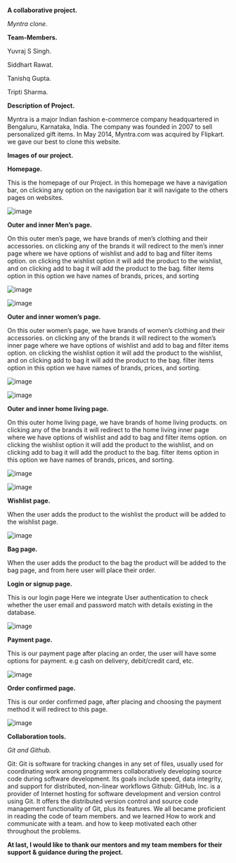 **A collaborative project.**

*Myntra clone.*

**Team-Members.**

Yuvraj S Singh.

Siddhart Rawat.

Tanishq Gupta.

Tripti Sharma.

**Description of Project.**

Myntra is a major Indian fashion e-commerce company headquartered in Bengaluru, Karnataka, India. 
The company was founded in 2007 to sell personalized gift items. In May 2014, Myntra.com was acquired by Flipkart.
we gave our best to clone this website.

**Images of our project.**

**Homepage.**

This is the homepage of our Project. 
in this homepage we have a navigation bar, on clicking any option on the navigation bar it will navigate to the others pages on websites.

![image](https://user-images.githubusercontent.com/77974484/161418508-820faf68-9cea-4570-9fe5-6fe50085a908.png)

**Outer and inner Men’s page.**

On this outer men’s page, we have brands of men’s clothing and their accessories. on clicking any of the brands it will redirect to the men’s inner page where we have options of wishlist and add to bag and filter items option.
on clicking the wishlist option it will add the product to the wishlist, 
and on clicking add to bag it will add the product to the bag. filter items option in this option we have names of brands, prices, and sorting

![image](https://user-images.githubusercontent.com/77974484/161418568-fb6db3cb-47c9-4911-b486-0648ef79ceb3.png)

![image](https://user-images.githubusercontent.com/77974484/161418579-9ec6c7b1-8474-4c21-8927-04800e9c0804.png)

**Outer and inner women’s page.**

On this outer women’s page, we have brands of women’s clothing and their accessories. on clicking any of the brands it will redirect to the women’s inner page where we have options of wishlist and add to bag and filter items option.
on clicking the wishlist option it will add the product to the wishlist, and on clicking add to bag it will add the product to the bag. 
filter items option in this option we have names of brands, prices, and sorting.

![image](https://user-images.githubusercontent.com/77974484/161418616-0103de9b-804e-403e-b59b-16bd4f012dc8.png)

![image](https://user-images.githubusercontent.com/77974484/161418629-2f55ef0c-c323-4bd0-86ec-2d04092e4af0.png)

**Outer and inner home living page.**

On this outer home living page, we have brands of home living products. on clicking any of the brands it will redirect to the home living inner page where we have options of wishlist and 
add to bag and filter items option. on clicking the wishlist option it will add the product to the wishlist, and on clicking add to bag it will add the product to the bag. 
filter items option in this option we have names of brands, prices, and sorting.

![image](https://user-images.githubusercontent.com/77974484/161418666-9f75ebdd-a6e4-470e-8190-8699b6dd64b4.png)

![image](https://user-images.githubusercontent.com/77974484/161418677-6aa9fb78-083b-4986-b774-5b74b44b157f.png)

**Wishlist page.**

When the user adds the product to the wishlist the product will be added to the wishlist page.

![image](https://user-images.githubusercontent.com/77974484/161418767-c17d11ce-3a7d-4f2d-9abe-b2ac1ab0e1bd.png)

**Bag page.**

When the user adds the product to the bag the product will be added to the bag page, and from here user will place their order.

**Login or signup page.**

This is our login page Here we integrate User authentication to check whether the user email and password match with details existing in the database.


![image](https://user-images.githubusercontent.com/77974484/161418840-a913c3ff-e219-4ec0-9467-4320cd787eb0.png)

**Payment page.**

This is our payment page after placing an order, the user will have some options for payment. e.g cash on delivery, debit/credit card, etc.

![image](https://user-images.githubusercontent.com/77974484/161418887-c30e9832-e415-4de7-bc24-f5e83f4605a0.png)

**Order confirmed page.**

This is our order confirmed page, after placing and choosing the payment method it will redirect to this page.

![image](https://user-images.githubusercontent.com/77974484/161433073-291a3727-c191-42ad-be92-dd453264de10.png)

**Collaboration tools.**

*Git and Github.*

Git: Git is software for tracking changes in any set of files, usually used for coordinating work among programmers collaboratively developing source code during software development. Its goals include speed, data integrity, and support for distributed, non-linear workflows
Github: GitHub, Inc. is a provider of Internet hosting for software development and version control using Git. It offers the distributed version control and source code management functionality of Git, plus its features.
We all became proficient in reading the code of team members. and we learned How to work and communicate with a team. and how to keep motivated each other throughout the problems.

**At last, I would like to thank our mentors and my team members for their support & guidance during the project.**














